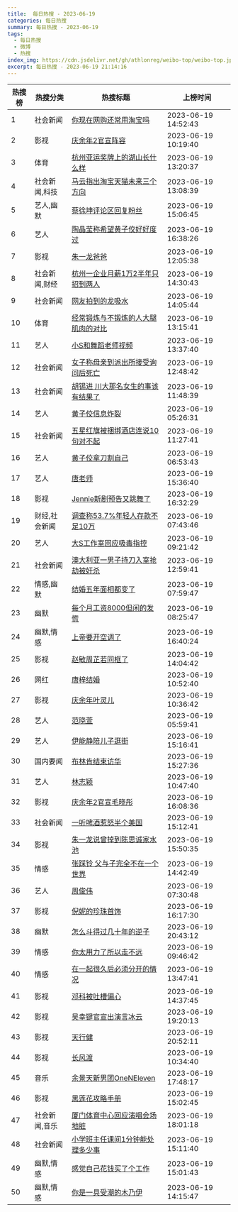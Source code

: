 ```yaml
---
title:  每日热搜 - 2023-06-19
categories: 每日热搜
summary: 每日热搜 - 2023-06-19
tags:
  - 每日热搜
  - 微博
  - 热搜
index_img: https://cdn.jsdelivr.net/gh/athlonreg/weibo-top/weibo-top.jpeg
excerpt: 每日热搜 - 2023-06-19 21:14:16
---
```


| 热搜榜 | 热搜分类 | 热搜标题 | 上榜时间 |
| --- | --- | --- | --- |
| 1 | 社会新闻 | [你现在网购还常用淘宝吗](https://s.weibo.com/weibo%3Fq%3D%2523%E4%BD%A0%E7%8E%B0%E5%9C%A8%E7%BD%91%E8%B4%AD%E8%BF%98%E5%B8%B8%E7%94%A8%E6%B7%98%E5%AE%9D%E5%90%97%2523) | 2023-06-19 14:52:43 | 
| 2 | 影视 | [庆余年2官宣阵容](https://s.weibo.com/weibo%3Fq%3D%2523%E5%BA%86%E4%BD%99%E5%B9%B42%E5%AE%98%E5%AE%A3%E9%98%B5%E5%AE%B9%2523) | 2023-06-19 10:19:40 | 
| 3 | 体育 | [杭州亚运奖牌上的湖山长什么样](https://s.weibo.com/weibo%3Fq%3D%2523%E6%9D%AD%E5%B7%9E%E4%BA%9A%E8%BF%90%E5%A5%96%E7%89%8C%E4%B8%8A%E7%9A%84%E6%B9%96%E5%B1%B1%E9%95%BF%E4%BB%80%E4%B9%88%E6%A0%B7%2523) | 2023-06-19 13:20:37 | 
| 4 | 社会新闻,科技 | [马云指出淘宝天猫未来三个方向](https://s.weibo.com/weibo%3Fq%3D%2523%E9%A9%AC%E4%BA%91%E6%8C%87%E5%87%BA%E6%B7%98%E5%AE%9D%E5%A4%A9%E7%8C%AB%E6%9C%AA%E6%9D%A5%E4%B8%89%E4%B8%AA%E6%96%B9%E5%90%91%2523) | 2023-06-19 13:08:39 | 
| 5 | 艺人,幽默 | [蔡徐坤评论区回复粉丝](https://s.weibo.com/weibo%3Fq%3D%2523%E8%94%A1%E5%BE%90%E5%9D%A4%E8%AF%84%E8%AE%BA%E5%8C%BA%E5%9B%9E%E5%A4%8D%E7%B2%89%E4%B8%9D%2523) | 2023-06-19 15:06:45 | 
| 6 | 艺人 | [陶晶莹称希望黄子佼好好度过](https://s.weibo.com/weibo%3Fq%3D%2523%E9%99%B6%E6%99%B6%E8%8E%B9%E7%A7%B0%E5%B8%8C%E6%9C%9B%E9%BB%84%E5%AD%90%E4%BD%BC%E5%A5%BD%E5%A5%BD%E5%BA%A6%E8%BF%87%2523) | 2023-06-19 16:38:26 | 
| 7 | 影视 | [朱一龙爸爸](https://s.weibo.com/weibo%3Fq%3D%2523%E6%9C%B1%E4%B8%80%E9%BE%99%E7%88%B8%E7%88%B8%2523) | 2023-06-19 12:05:38 | 
| 8 | 社会新闻,财经 | [杭州一企业月薪1万2半年只招到两人](https://s.weibo.com/weibo%3Fq%3D%2523%E6%9D%AD%E5%B7%9E%E4%B8%80%E4%BC%81%E4%B8%9A%E6%9C%88%E8%96%AA1%E4%B8%872%E5%8D%8A%E5%B9%B4%E5%8F%AA%E6%8B%9B%E5%88%B0%E4%B8%A4%E4%BA%BA%2523) | 2023-06-19 14:30:43 | 
| 9 | 社会新闻 | [网友拍到的龙吸水](https://s.weibo.com/weibo%3Fq%3D%2523%E7%BD%91%E5%8F%8B%E6%8B%8D%E5%88%B0%E7%9A%84%E9%BE%99%E5%90%B8%E6%B0%B4%2523) | 2023-06-19 14:05:44 | 
| 10 | 体育 | [经常锻炼与不锻炼的人大腿肌肉的对比](https://s.weibo.com/weibo%3Fq%3D%2523%E7%BB%8F%E5%B8%B8%E9%94%BB%E7%82%BC%E4%B8%8E%E4%B8%8D%E9%94%BB%E7%82%BC%E7%9A%84%E4%BA%BA%E5%A4%A7%E8%85%BF%E8%82%8C%E8%82%89%E7%9A%84%E5%AF%B9%E6%AF%94%2523) | 2023-06-19 13:15:41 | 
| 11 | 艺人 | [小S和舞蹈老师视频](https://s.weibo.com/weibo%3Fq%3D%2523%E5%B0%8FS%E5%92%8C%E8%88%9E%E8%B9%88%E8%80%81%E5%B8%88%E8%A7%86%E9%A2%91%2523) | 2023-06-19 13:37:40 | 
| 12 | 社会新闻 | [女子称母亲到派出所接受询问后死亡](https://s.weibo.com/weibo%3Fq%3D%2523%E5%A5%B3%E5%AD%90%E7%A7%B0%E6%AF%8D%E4%BA%B2%E5%88%B0%E6%B4%BE%E5%87%BA%E6%89%80%E6%8E%A5%E5%8F%97%E8%AF%A2%E9%97%AE%E5%90%8E%E6%AD%BB%E4%BA%A1%2523) | 2023-06-19 12:48:42 | 
| 13 | 社会新闻 | [胡锡进 川大那名女生的事该有结果了](https://s.weibo.com/weibo%3Fq%3D%2523%E8%83%A1%E9%94%A1%E8%BF%9B%20%E5%B7%9D%E5%A4%A7%E9%82%A3%E5%90%8D%E5%A5%B3%E7%94%9F%E7%9A%84%E4%BA%8B%E8%AF%A5%E6%9C%89%E7%BB%93%E6%9E%9C%E4%BA%86%2523) | 2023-06-19 11:48:39 | 
| 14 | 艺人 | [黄子佼信息炸裂](https://s.weibo.com/weibo%3Fq%3D%2523%E9%BB%84%E5%AD%90%E4%BD%BC%E4%BF%A1%E6%81%AF%E7%82%B8%E8%A3%82%2523) | 2023-06-19 05:26:31 | 
| 15 | 社会新闻 | [五星红旗被捆绑酒店连说10句对不起](https://s.weibo.com/weibo%3Fq%3D%2523%E4%BA%94%E6%98%9F%E7%BA%A2%E6%97%97%E8%A2%AB%E6%8D%86%E7%BB%91%E9%85%92%E5%BA%97%E8%BF%9E%E8%AF%B410%E5%8F%A5%E5%AF%B9%E4%B8%8D%E8%B5%B7%2523) | 2023-06-19 11:27:41 | 
| 16 | 艺人 | [黄子佼拿刀割自己](https://s.weibo.com/weibo%3Fq%3D%2523%E9%BB%84%E5%AD%90%E4%BD%BC%E6%8B%BF%E5%88%80%E5%89%B2%E8%87%AA%E5%B7%B1%2523) | 2023-06-19 06:53:43 | 
| 17 | 艺人 | [唐老师](https://s.weibo.com/weibo%3Fq%3D%2523%E5%94%90%E8%80%81%E5%B8%88%2523) | 2023-06-19 15:36:40 | 
| 18 | 影视 | [Jennie新剧预告又跳舞了](https://s.weibo.com/weibo%3Fq%3D%2523Jennie%E6%96%B0%E5%89%A7%E9%A2%84%E5%91%8A%E5%8F%88%E8%B7%B3%E8%88%9E%E4%BA%86%2523) | 2023-06-19 16:32:29 | 
| 19 | 财经,社会新闻 | [调查称53.7%年轻人存款不足10万](https://s.weibo.com/weibo%3Fq%3D%2523%E8%B0%83%E6%9F%A5%E7%A7%B053.7%25%E5%B9%B4%E8%BD%BB%E4%BA%BA%E5%AD%98%E6%AC%BE%E4%B8%8D%E8%B6%B310%E4%B8%87%2523) | 2023-06-19 07:43:46 | 
| 20 | 艺人 | [大S工作室回应吸毒指控](https://s.weibo.com/weibo%3Fq%3D%2523%E5%A4%A7S%E5%B7%A5%E4%BD%9C%E5%AE%A4%E5%9B%9E%E5%BA%94%E5%90%B8%E6%AF%92%E6%8C%87%E6%8E%A7%2523) | 2023-06-19 09:21:42 | 
| 21 | 社会新闻 | [澳大利亚一男子持刀入室抢劫被奸杀](https://s.weibo.com/weibo%3Fq%3D%2523%E6%BE%B3%E5%A4%A7%E5%88%A9%E4%BA%9A%E4%B8%80%E7%94%B7%E5%AD%90%E6%8C%81%E5%88%80%E5%85%A5%E5%AE%A4%E6%8A%A2%E5%8A%AB%E8%A2%AB%E5%A5%B8%E6%9D%80%2523) | 2023-06-19 12:59:41 | 
| 22 | 情感,幽默 | [结婚五年面相都变了](https://s.weibo.com/weibo%3Fq%3D%2523%E7%BB%93%E5%A9%9A%E4%BA%94%E5%B9%B4%E9%9D%A2%E7%9B%B8%E9%83%BD%E5%8F%98%E4%BA%86%2523) | 2023-06-19 07:59:47 | 
| 23 | 幽默 | [每个月工资8000但闲的发慌](https://s.weibo.com/weibo%3Fq%3D%2523%E6%AF%8F%E4%B8%AA%E6%9C%88%E5%B7%A5%E8%B5%848000%E4%BD%86%E9%97%B2%E7%9A%84%E5%8F%91%E6%85%8C%2523) | 2023-06-19 08:25:47 | 
| 24 | 幽默,情感 | [上帝要开空调了](https://s.weibo.com/weibo%3Fq%3D%2523%E4%B8%8A%E5%B8%9D%E8%A6%81%E5%BC%80%E7%A9%BA%E8%B0%83%E4%BA%86%2523) | 2023-06-19 16:40:24 | 
| 25 | 影视 | [赵敏周芷若同框了](https://s.weibo.com/weibo%3Fq%3D%2523%E8%B5%B5%E6%95%8F%E5%91%A8%E8%8A%B7%E8%8B%A5%E5%90%8C%E6%A1%86%E4%BA%86%2523) | 2023-06-19 14:04:42 | 
| 26 | 网红 | [唐梓结婚](https://s.weibo.com/weibo%3Fq%3D%2523%E5%94%90%E6%A2%93%E7%BB%93%E5%A9%9A%2523) | 2023-06-19 10:52:40 | 
| 27 | 影视 | [庆余年叶灵儿](https://s.weibo.com/weibo%3Fq%3D%2523%E5%BA%86%E4%BD%99%E5%B9%B4%E5%8F%B6%E7%81%B5%E5%84%BF%2523) | 2023-06-19 10:36:42 | 
| 28 | 艺人 | [范晓萱](https://s.weibo.com/weibo%3Fq%3D%2523%E8%8C%83%E6%99%93%E8%90%B1%2523) | 2023-06-19 05:59:41 | 
| 29 | 艺人 | [伊能静陪儿子逛街](https://s.weibo.com/weibo%3Fq%3D%2523%E4%BC%8A%E8%83%BD%E9%9D%99%E9%99%AA%E5%84%BF%E5%AD%90%E9%80%9B%E8%A1%97%2523) | 2023-06-19 15:16:41 | 
| 30 | 国内要闻 | [布林肯结束访华](https://s.weibo.com/weibo%3Fq%3D%2523%E5%B8%83%E6%9E%97%E8%82%AF%E7%BB%93%E6%9D%9F%E8%AE%BF%E5%8D%8E%2523) | 2023-06-19 15:27:36 | 
| 31 | 艺人 | [林志颖](https://s.weibo.com/weibo%3Fq%3D%2523%E6%9E%97%E5%BF%97%E9%A2%96%2523) | 2023-06-19 10:47:40 | 
| 32 | 影视 | [庆余年2官宣毛晓彤](https://s.weibo.com/weibo%3Fq%3D%2523%E5%BA%86%E4%BD%99%E5%B9%B42%E5%AE%98%E5%AE%A3%E6%AF%9B%E6%99%93%E5%BD%A4%2523) | 2023-06-19 16:08:36 | 
| 33 | 社会新闻 | [一听啤酒惹怒半个美国](https://s.weibo.com/weibo%3Fq%3D%2523%E4%B8%80%E5%90%AC%E5%95%A4%E9%85%92%E6%83%B9%E6%80%92%E5%8D%8A%E4%B8%AA%E7%BE%8E%E5%9B%BD%2523) | 2023-06-19 15:12:41 | 
| 34 | 影视 | [朱一龙说曾掉到陈思诚家水池](https://s.weibo.com/weibo%3Fq%3D%2523%E6%9C%B1%E4%B8%80%E9%BE%99%E8%AF%B4%E6%9B%BE%E6%8E%89%E5%88%B0%E9%99%88%E6%80%9D%E8%AF%9A%E5%AE%B6%E6%B0%B4%E6%B1%A0%2523) | 2023-06-19 15:50:35 | 
| 35 | 情感 | [张踩铃 父与子完全不在一个世界](https://s.weibo.com/weibo%3Fq%3D%2523%E5%BC%A0%E8%B8%A9%E9%93%83%20%E7%88%B6%E4%B8%8E%E5%AD%90%E5%AE%8C%E5%85%A8%E4%B8%8D%E5%9C%A8%E4%B8%80%E4%B8%AA%E4%B8%96%E7%95%8C%2523) | 2023-06-19 14:42:49 | 
| 36 | 艺人 | [周俊伟](https://s.weibo.com/weibo%3Fq%3D%2523%E5%91%A8%E4%BF%8A%E4%BC%9F%2523) | 2023-06-19 07:30:48 | 
| 37 | 影视 | [倪妮的珍珠首饰](https://s.weibo.com/weibo%3Fq%3D%2523%E5%80%AA%E5%A6%AE%E7%9A%84%E7%8F%8D%E7%8F%A0%E9%A6%96%E9%A5%B0%2523) | 2023-06-19 16:17:30 | 
| 38 | 幽默 | [怎么斗得过几十年的逆子](https://s.weibo.com/weibo%3Fq%3D%2523%E6%80%8E%E4%B9%88%E6%96%97%E5%BE%97%E8%BF%87%E5%87%A0%E5%8D%81%E5%B9%B4%E7%9A%84%E9%80%86%E5%AD%90%2523) | 2023-06-19 20:43:12 | 
| 39 | 情感 | [你太用力了所以走不远](https://s.weibo.com/weibo%3Fq%3D%2523%E4%BD%A0%E5%A4%AA%E7%94%A8%E5%8A%9B%E4%BA%86%E6%89%80%E4%BB%A5%E8%B5%B0%E4%B8%8D%E8%BF%9C%2523) | 2023-06-19 09:46:42 | 
| 40 | 情感 | [在一起很久后必须分开的情况](https://s.weibo.com/weibo%3Fq%3D%2523%E5%9C%A8%E4%B8%80%E8%B5%B7%E5%BE%88%E4%B9%85%E5%90%8E%E5%BF%85%E9%A1%BB%E5%88%86%E5%BC%80%E7%9A%84%E6%83%85%E5%86%B5%2523) | 2023-06-19 13:47:41 | 
| 41 | 影视 | [邓科被吐槽偏心](https://s.weibo.com/weibo%3Fq%3D%2523%E9%82%93%E7%A7%91%E8%A2%AB%E5%90%90%E6%A7%BD%E5%81%8F%E5%BF%83%2523) | 2023-06-19 14:37:45 | 
| 42 | 影视 | [吴幸键官宣出演言冰云](https://s.weibo.com/weibo%3Fq%3D%2523%E5%90%B4%E5%B9%B8%E9%94%AE%E5%AE%98%E5%AE%A3%E5%87%BA%E6%BC%94%E8%A8%80%E5%86%B0%E4%BA%91%2523) | 2023-06-19 19:20:13 | 
| 43 | 影视 | [天行健](https://s.weibo.com/weibo%3Fq%3D%2523%E5%A4%A9%E8%A1%8C%E5%81%A5%2523) | 2023-06-19 20:52:11 | 
| 44 | 影视 | [长风渡](https://s.weibo.com/weibo%3Fq%3D%2523%E9%95%BF%E9%A3%8E%E6%B8%A1%2523) | 2023-06-19 10:34:40 | 
| 45 | 音乐 | [余景天新男团OneNEleven](https://s.weibo.com/weibo%3Fq%3D%2523%E4%BD%99%E6%99%AF%E5%A4%A9%E6%96%B0%E7%94%B7%E5%9B%A2OneNEleven%2523) | 2023-06-19 17:48:17 | 
| 46 | 影视 | [黑莲花攻略手册](https://s.weibo.com/weibo%3Fq%3D%2523%E9%BB%91%E8%8E%B2%E8%8A%B1%E6%94%BB%E7%95%A5%E6%89%8B%E5%86%8C%2523) | 2023-06-19 15:02:45 | 
| 47 | 社会新闻,音乐 | [厦门体育中心回应演唱会场地脏](https://s.weibo.com/weibo%3Fq%3D%2523%E5%8E%A6%E9%97%A8%E4%BD%93%E8%82%B2%E4%B8%AD%E5%BF%83%E5%9B%9E%E5%BA%94%E6%BC%94%E5%94%B1%E4%BC%9A%E5%9C%BA%E5%9C%B0%E8%84%8F%2523) | 2023-06-19 18:01:18 | 
| 48 | 社会新闻 | [小学班主任课间1分钟能处理多少事](https://s.weibo.com/weibo%3Fq%3D%2523%E5%B0%8F%E5%AD%A6%E7%8F%AD%E4%B8%BB%E4%BB%BB%E8%AF%BE%E9%97%B41%E5%88%86%E9%92%9F%E8%83%BD%E5%A4%84%E7%90%86%E5%A4%9A%E5%B0%91%E4%BA%8B%2523) | 2023-06-19 15:11:40 | 
| 49 | 幽默,情感 | [感觉自己花钱买了个工作](https://s.weibo.com/weibo%3Fq%3D%2523%E6%84%9F%E8%A7%89%E8%87%AA%E5%B7%B1%E8%8A%B1%E9%92%B1%E4%B9%B0%E4%BA%86%E4%B8%AA%E5%B7%A5%E4%BD%9C%2523) | 2023-06-19 15:01:43 | 
| 50 | 幽默,情感 | [你是一具受潮的木乃伊](https://s.weibo.com/weibo%3Fq%3D%2523%E4%BD%A0%E6%98%AF%E4%B8%80%E5%85%B7%E5%8F%97%E6%BD%AE%E7%9A%84%E6%9C%A8%E4%B9%83%E4%BC%8A%2523) | 2023-06-19 14:15:47 | 
